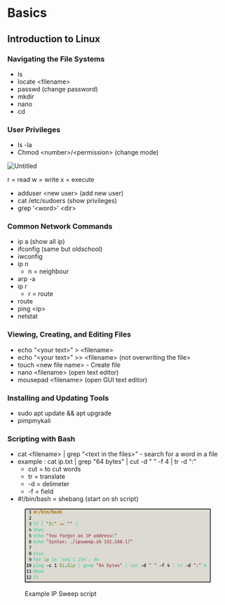 # Basics



## Introduction to Linux

### Navigating the File Systems

* ls
* locate \<filename>
* passwd (change password)
* mkdir
* nano
* cd

### User Privileges

* ls -la
* Chmod \<number>/\<permission> (change mode)

![Untitled](https://s3-us-west-2.amazonaws.com/secure.notion-static.com/04cb3576-394d-490d-b5c5-05f139dcc43e/Untitled.png)

r = read w = write x = execute

* adduser \<new user> (add new user)
* cat /etc/sudoers (show privileges)
* grep ‘\<word>’ \<dir>

### Common Network Commands

* ip a (show all ip)
* ifconfig (same but oldschool)
* iwconfig
* ip n
  * n = neighbour
* arp -a
* ip r
  * r = route
* route
* ping \<ip>
* netstat

### **Viewing, Creating, and Editing Files**

* echo “\<your text>” > \<filename>
* echo “\<your text>” >> \<filename> (not overwriting the file>
* touch \<new file name> - Create file
* nano \<filename> (open text editor)
* mousepad \<filename> (open GUI text editor)

### **Installing and Updating Tools**

* sudo apt update && apt upgrade
* pimpmykali

### Scripting with Bash

* cat \<filename> | grep “\<text in the files>” - search for a word in a file
* example : cat ip.txt | grep "64 bytes" | cut -d " " -f 4 | tr -d ":”
  * cut = to cut words
  * tr = translate
  * \-d = delimeter
  * \-f = field
* \#!/bin/bash = shebang (start on sh script)

<figure><img src="../../.gitbook/assets/Untitled.png" alt=""><figcaption><p>Example IP Sweep script</p></figcaption></figure>

